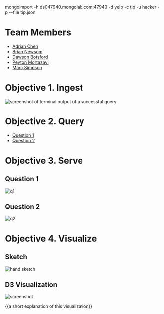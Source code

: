 mongoimport -h ds047940.mongolab.com:47940 -d yelp -c tip -u hacker -p <pass> --file tip.json

# Team Members

* [Adrian Chen](https://github.com/adrian-chen)
* [Brian Newsom](https://github.com/BrianNewsom)
* [Dawson Botsford](https://github.com/dawsonbotsford)
* [Peyton Mortazavi](https://github.com/peymanmortazavi)
* [Marc Simpson](https://github.com/marsi8397)

# Objective 1. Ingest

![screenshot of terminal output of a successful query](screenshot.png?raw=true) 

# Objective 2. Query

* [Question 1](link-to-an-issue)
* [Question 2](link-to-an-issue)

# Objective 3. Serve

## Question 1

![q1](screenshot.png?raw=true)


## Question 2

![q2](screenshot.png?raw=true) 

# Objective 4. Visualize

## Sketch

![hand sketch](photo.png?raw=true) 

## D3 Visualization

![screenshot](screenshot.png?raw=true)

{{a short explanation of this visualization}}

